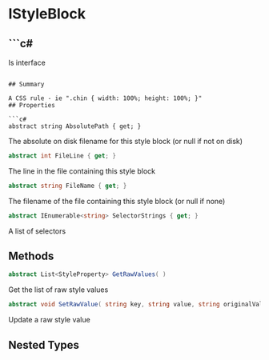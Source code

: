 # IStyleBlock

## ```c#
Is interface
```

## Summary

A CSS rule - ie ".chin { width: 100%; height: 100%; }"
## Properties

```c#
abstract string AbsolutePath { get; } 
```
The absolute on disk filename for this style block (or null if not on disk)
```c#
abstract int FileLine { get; } 
```
The line in the file containing this style block
```c#
abstract string FileName { get; } 
```
The filename of the file containing this style block (or null if none)
```c#
abstract IEnumerable<string> SelectorStrings { get; } 
```
A list of selectors
## Methods

```c#
abstract List<StyleProperty> GetRawValues( ) 
```
Get the list of raw style values
```c#
abstract void SetRawValue( string key, string value, string originalValue = null) 
```
Update a raw style value
## Nested Types

